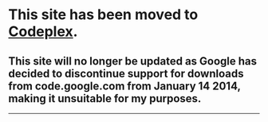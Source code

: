 # This site has been moved to [Codeplex](http://arduinocode.codeplex.com). #

## This site will no longer be updated as Google has decided to discontinue support for downloads from code.google.com from January 14 2014, making it unsuitable for my purposes. ##


---
